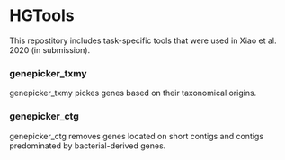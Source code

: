 # HGTools
This repostitory includes task-specific tools that were used in Xiao et al. 2020 (in submission).

### genepicker_txmy
genepicker_txmy pickes genes based on their taxonomical origins.

### genepicker_ctg
genepicker_ctg removes genes located on short contigs and contigs predominated by bacterial-derived genes.

